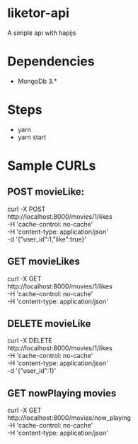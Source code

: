 # liketor-api

A simple api with hapijs

# Dependencies

- MongoDb 3.*

# Steps

- yarn
- yarn start

# Sample CURLs

## POST movieLike: 

curl -X POST \
  http://localhost:8000/movies/1/likes \
  -H 'cache-control: no-cache' \
  -H 'content-type: application/json' \
  -d '{"user_id":1,"like":true}'

## GET movieLikes

curl -X GET \
  http://localhost:8000/movies/1/likes \
  -H 'cache-control: no-cache' \
  -H 'content-type: application/json'

## DELETE movieLike

curl -X DELETE \
  http://localhost:8000/movies/1/likes \
  -H 'cache-control: no-cache' \
  -H 'content-type: application/json' \
  -d '{"user_id":1}'


## GET nowPlaying movies

curl -X GET \
  http://localhost:8000/movies/now_playing \
  -H 'cache-control: no-cache' \
  -H 'content-type: application/json'
